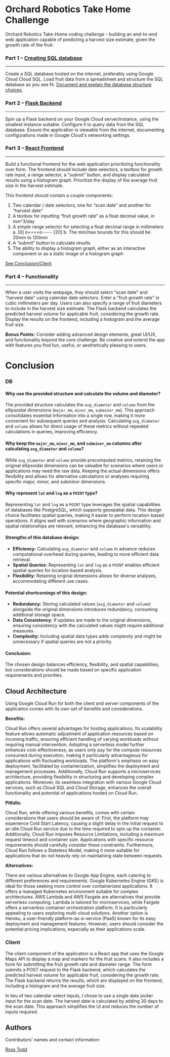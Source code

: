 # Orchard Robotics Take Home Challenge

Orchard Robotics Take-Home coding challenge - building an end-to-end web application capable of predicting a harvest size estimate, given the growth rate of the fruit.

### Part 1 – [Creating SQL database](./db/README.md)
---

Create a SQL database hosted on the internet, preferably using Google Cloud Cloud SQL. Load fruit data from a spreadsheet and structure the SQL database as you see fit. [Document and explain the database structure choices](#db).

### Part 2 – [Flask Backend](./server/README.md)
---

Spin up a Flask backend on your Google Cloud server/instance, using the smallest instance suitable. Configure it to query data from the SQL database. Ensure the application is viewable from the internet, documenting configurations made in Google Cloud's networking settings.

### Part 3 – [React Frontend](./client/README.md)
---

Build a functional frontend for the web application prioritizing functionality over form. The frontend should include date selectors, a textbox for growth rate input, a range selector, a "submit" button, and display calculated results using a histogram graph. Prioritize the display of the average fruit size in the harvest estimate.


This frontend should contain a couple components:
1. Two calendar / date selectors, one for “scan date” and another for “harvest date”
2. A textbox for inputting “fruit growth rate” as a float decimal value, in mm^3/day
3. A simple range selector for selecting a float decimal range in millimeters
  a. [0] o====o----- [20]
  b. The min/max bounds for this should be 20mm to 120mm
4. A “submit” button to calculate results
5. The ability to display a histogram graph, either as an interactive component or as a static image of a histogram graph

[See Conclusion/Client](#client)


### Part 4 – Functionality
---

When a user visits the webpage, they should select "scan date" and "harvest date" using calendar date selectors. Enter a "fruit growth rate" in cubic millimeters per day. Users can also specify a range of fruit diameters to include in the harvest size estimate. The Flask backend calculates the predicted harvest volume for applicable fruit, considering the growth rate. Display the results on the frontend, including a histogram and the average fruit size.

***Bonus Points:*** Consider adding advanced design elements, great UI/UX, and functionality beyond the core challenge. Be creative and extend the app with features you find fun, useful, or aesthetically pleasing to users.


# Conclusion

### DB

#### Why use the provided structure and calculate the volume and diameter?

The provided structure calculates the `avg_diameter` and `volume` from the ellipsoidal dimensions (`major_mm`, `minor_mm`, `subminor_mm`). This approach consolidates essential information into a single row, making it more convenient for subsequent queries and analysis. Calculating `avg_diameter` and `volume` allows for direct usage of these metrics without repeated calculations in queries, improving efficiency.

#### Why keep the `major_mm`, `minor_mm`, and `subminor_mm` columns after calculating `avg_diameter` and `volume`?

While `avg_diameter` and `volume` provide precomputed metrics, retaining the original ellipsoidal dimensions can be valuable for scenarios where users or applications may need the raw data. Keeping the actual dimensions offers flexibility and allows for alternative calculations or analyses requiring specific major, minor, and subminor dimensions.

#### Why represent `lat` and `lng` as a `POINT` type?

Representing `lat` and `lng` as a `POINT` type leverages the spatial capabilities of databases like PostgreSQL, which supports geospatial data. This design choice facilitates spatial queries, making it easier to perform location-based operations. It aligns well with scenarios where geographic information and spatial relationships are relevant, enhancing the database's versatility.

#### Strengths of this database design:

- **Efficiency:** Calculating `avg_diameter` and `volume` in advance reduces computational overhead during queries, leading to more efficient data retrieval.
- **Spatial Queries:** Representing `lat` and `lng` as a `POINT` enables efficient spatial queries for location-based analysis.
- **Flexibility:** Retaining original dimensions allows for diverse analyses, accommodating different use cases.

#### Potential shortcomings of this design:

- **Redundancy:** Storing calculated values (`avg_diameter` and `volume`) alongside the original dimensions introduces redundancy, consuming additional storage space.
- **Data Consistency:** If updates are made to the original dimensions, ensuring consistency with the calculated values might require additional measures.
- **Complexity:** Including spatial data types adds complexity and might be unnecessary if spatial queries are not a priority.

#### Conclusion:

The chosen design balances efficiency, flexibility, and spatial capabilities, but considerations should be made based on specific application requirements and priorities.

## Cloud Architecture

Using Google Cloud Run for both the client and server components of the application comes with its own set of benefits and considerations.

**Benefits:**

Cloud Run offers several advantages for hosting applications. Its scalability feature allows automatic adjustment of application resources based on incoming traffic, ensuring efficient handling of varying workloads without requiring manual intervention. Adopting a serverless model further enhances cost-effectiveness, as users only pay for the compute resources consumed during execution, making it particularly advantageous for applications with fluctuating workloads. The platform's emphasis on easy deployment, facilitated by containerization, simplifies the deployment and management processes. Additionally, Cloud Run supports a microservices architecture, providing flexibility in structuring and developing complex applications. Moreover, its seamless integration with various Google Cloud services, such as Cloud SQL and Cloud Storage, enhances the overall functionality and potential of applications hosted on Cloud Run.

**Pitfalls:**

Cloud Run, while offering various benefits, comes with certain considerations that users should be aware of. First, the platform may experience Cold Start Latency, causing a slight delay in the initial request to an idle Cloud Run service due to the time required to spin up the container. Additionally, Cloud Run imposes Resource Limitations, including a maximum request timeout and container size. Applications with specific resource requirements should carefully consider these constraints. Furthermore, Cloud Run follows a Stateless Model, making it more suitable for applications that do not heavily rely on maintaining state between requests.

**Alternatives:**

There are various alternatives to Google App Engine, each catering to different preferences and requirements. Google Kubernetes Engine (GKE) is ideal for those seeking more control over containerized applications. It offers a managed Kubernetes environment suitable for complex architectures. AWS Lambda and AWS Fargate are alternatives that provide serverless computing. Lambda is tailored for microservices, while Fargate offers a serverless container orchestration platform. It is particularly appealing to users exploring multi-cloud solutions. Another option is Heroku, a user-friendly platform-as-a-service (PaaS) known for its easy deployment and management features. However, users should consider the potential pricing implications, especially as their applications scale.

### Client

The client component of the application is a React app that uses the Google Maps API to display a map and markers for the fruit scans. It also includes a form for submitting the fruit growth rate and diameter range. The form submits a POST request to the Flask backend, which calculates the predicted harvest volume for applicable fruit, considering the growth rate. The Flask backend returns the results, which are displayed on the frontend, including a histogram and the average fruit size.

In lieu of two calendar select inputs, I chose to use a single date picker input for the scan date. The harvest date is calculated by adding 30 days to the scan date. This approach simplifies the UI and reduces the number of inputs required.

## Authors

Contributors' names and contact information:

[Ross Todd](mailto:rssmtdd@gmail.com)
